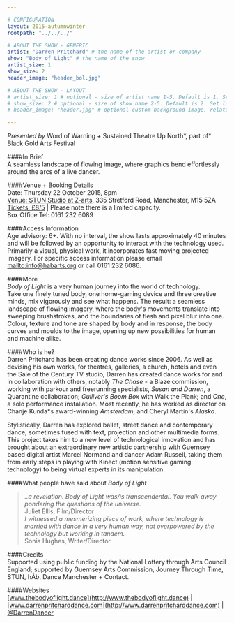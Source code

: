 ```yaml
---

# CONFIGURATION
layout: 2015-autumnwinter
rootpath: "../../../"

# ABOUT THE SHOW - GENERIC
artist: "Darren Pritchard" # the name of the artist or company
show: "Body of Light" # the name of the show
artist_size: 1
show_size: 2
header_image: "header_bol.jpg"

# ABOUT THE SHOW - LAYOUT
# artist_size: 1 # optional - size of artist name 1-5. Default is 1. Set longer names to lower values
# show_size: 2 # optional - size of show name 2-5. Default is 2. Set longer names to lower values
# header_image: "header.jpg" # optional custom background image, relative to current page

---
```

*Presented by* Word of Warning *+* Sustained Theatre Up North*, part of* Black Gold Arts Festival       
           
####In Brief     
A seamless landscape of flowing image, where graphics bend effortlessly around the arcs of a live dancer.        
          
####Venue + Booking Details    
Date: Thursday 22 October 2015, 8pm              
[Venue: STUN Studio at Z-arts](http://www.z-arts.org/about-us/getting-here), 335 Stretford Road, Manchester, M15 5ZA          
[Tickets: £8/5](http://www.z-arts.org/events/body-of-light) | Please note there is a limited capacity.         
Box Office Tel: 0161 232 6089 

####Access Information      
Age advisory: 6+.  With no interval, the show lasts approximately 40 minutes and will be followed by an opportunity to interact with the technology used. Primarily a visual, physical work, it incorporates fast moving projected imagery. For specific access information please email <mailto:info@habarts.org> or call 0161 232 6086.    
      
####More        
*Body of Light* is a very human journey into the world of technology.  
Take one finely tuned body, one home-gaming device and three creative minds, mix vigorously and see what happens.  The result: a seamless landscape of flowing imagery, where the body's movements translate into sweeping brushstrokes, and the boundaries of flesh and pixel blur into one.  Colour, texture and tone are shaped by body and in response, the body curves and moulds to the image, opening up new possibilities for human and machine alike.    

####Who is he?    
Darren Pritchard has been creating dance works since 2006. As well as devising his own works, for theatres, galleries, a church, hotels and even the Sale of the Century TV studio, Darren has created dance works for and in collaboration with others, notably *The Chase* - a Blaze commission, working with parkour and freerunning specialists, *Susan and Darren*, a Quarantine collaboration; *Gulliver's Boom Box* with Walk the Plank; and *One*, a solo performance installation. Most recently, he has worked as director on Chanje Kunda*s award-winning *Amsterdam*, and Cheryl Martin's *Alaska*.   

Stylistically, Darren has explored ballet, street dance and contemporary dance, sometimes fused with text, projection and other multimedia forms. This project takes him to a new level of technological innovation and has brought about an extraordinary new artistic partnership with Guernsey based digital artist Marcel Normand and dancer Adam Russell, taking them from early steps in playing with Kinect (motion sensitive gaming technology) to being virtual experts in its manipulation.    
    
####What people have said about *Body of Light*        
>*..a revelation. Body of Light was/is transcendental. You walk away pondering the questions of the universe.*<br>Juliet Ellis, Film/Director        
>*I witnessed a mesmerizing piece of work, where technology is married with dance in a very human way, not overpowered by the technology but working in tandem.*<br>Sonia Hughes, Writer/Director    

####Credits         
Supported using public funding by the National Lottery through Arts Council England; supported by Guernsey Arts Commission, Journey Through Time, STUN, hÅb, Dance Manchester + Contact.
         
####Websites    
[www.thebodyoflight.dance](http://www.thebodyoflight.dance) | [www.darrenpritcharddance.com](http://www.darrenpritcharddance.com) | [@DarrenDancer](http://twitter.com/DarrenDancer)
